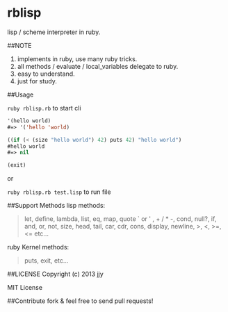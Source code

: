 rblisp
======

lisp / scheme interpreter in ruby.

##NOTE
1. implements in ruby, use many ruby tricks.
2. all methods / evaluate / local\_variables delegate to ruby.
3. easy to understand.
4. just for study.

##Usage

`ruby rblisp.rb` to start cli

```lisp
'(hello world) 
#=> '('hello 'world)

((if (< (size "hello world") 42) puts 42) "hello world")
#hello world
#=> nil

(exit)
```

or

`ruby rblisp.rb test.lisp` to run file

##Support Methods
lisp methods: 
>let, define, lambda, list, eq, map, quote ` or ' , + / * -, cond, null?, if, and, or, not, size, head, tail, car, cdr, cons, display, newline, >, <, >=, <= etc...

ruby Kernel methods:
>puts, exit, etc...

##LICENSE
Copyright (c) 2013 jjy

MIT License

##Contribute
fork & feel free to send pull requests!
